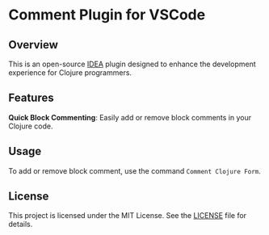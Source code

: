 # Comment Plugin for VSCode

## Overview

This is an open-source [IDEA](https://www.jetbrains.com/idea/) plugin designed to
enhance the development experience for Clojure programmers.

## Features

**Quick Block Commenting**: Easily add or remove block comments in your Clojure code.

## Usage

To add or remove block comment, use the command `Comment Clojure Form`.

## License

This project is licensed under the MIT License. See the [LICENSE](LICENSE) file for details.
